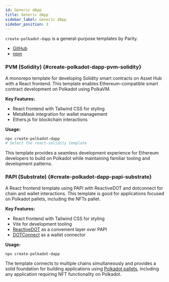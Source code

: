 ```yaml
---
id: Generic dApp
title: Generic dApp
sidebar_label: Generic dApp
sidebar_position: 3
---
```


`create-polkadot-dapp` is a general-purpose templates by Parity.

- [GitHub](https://github.com/paritytech/create-polkadot-dapp)
- [npm](https://www.npmjs.com/package/create-polkadot-dapp)

### PVM (Solidity) {#create-polkadot-dapp-pvm-solidity}

A monorepo template for developing Solidity smart contracts on Asset Hub with a React frontend. This template enables Ethereum-compatible smart contract development on Polkadot using PolkaVM.

**Key Features:**

- React frontend with Tailwind CSS for styling
- MetaMask integration for wallet management
- Ethers.js for blockchain interactions

**Usage:**

```sh
npx create-polkadot-dapp
# Select the react-solidity template
```

This template provides a seamless development experience for Ethereum developers to build on Polkadot while maintaining familiar tooling and development patterns.

### PAPI (Substrate) {#create-polkadot-dapp-papi-substrate}

A React frontend template using PAPI with ReactiveDOT and dotconnect for chain and wallet interactions. This template is good for applications focused on Polkadot pallets, including the NFTs pallet.

**Key Features:**

- React frontend with Tailwind CSS for styling
- Vite for development tooling
- [ReactiveDOT](https://reactivedot.dev/) as a convenient layer over PAPI
- [DOTConnect](https://dotconnect.dev/) as a wallet connector

**Usage:**

```sh
npx create-polkadot-dapp
```

The template connects to multiple chains simultaneously and provides a solid foundation for building applications using [Polkadot pallets](../../nfts-offer/tech-overview/nft-pallets.md), including any application requiring NFT functionality on Polkadot.
